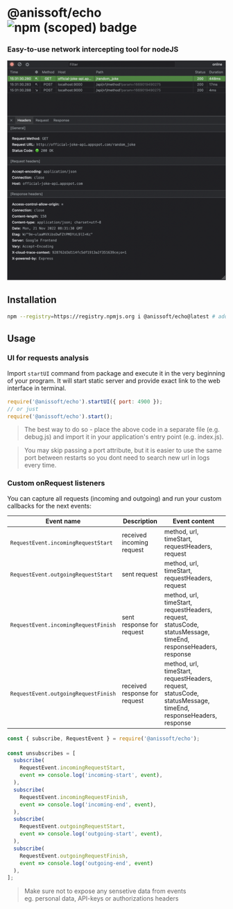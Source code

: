 # @anissoft/echo <img alt="npm (scoped) badge" src="https://img.shields.io/npm/v/@anissoft/echo">

### Easy-to-use network intercepting tool for nodeJS

![UI Example](screenshots/ui.png)

## Installation

```sh
npm --registry=https://registry.npmjs.org i @anissoft/echo@latest # add --save-dev if you have no intends to include it into production build, or --no-save if you want to use just debugging interface
```

## Usage
### UI for requests analysis
Import `startUI` command from package and execute it in the very beginning of your program. It will start static server and provide exact link to the web interface in terminal.

```js
require('@anissoft/echo').startUI({ port: 4900 });
// or just
require('@anissoft/echo').start();
```

> The best way to do so -  place the above code in a separate file (e.g. debug.js) and import it in your application's entry point (e.g. index.js).

> You may skip passing a port attribute, but it is easier to use the same port between restarts so you dont need to search new url in logs every time.

### Custom onRequest listeners

You can capture all requests (incoming and outgoing) and run your custom callbacks for the next events:

| Event name                           | Description                   | Event content                                                                                                      |
|--------------------------------------|-------------------------------|--------------------------------------------------------------------------------------------------------------------|
| `RequestEvent.incomingRequestStart`  | received incoming request     | method, url, timeStart, requestHeaders, request                                                                    |
| `RequestEvent.outgoingRequestStart`  | sent request                  | method, url, timeStart, requestHeaders, request                                                                    |
| `RequestEvent.incomingRequestFinish` | sent response for request     | method, url, timeStart, requestHeaders, request, <br>statusCode, statusMessage, timeEnd, responseHeaders, response |
| `RequestEvent.outgoingRequestFinish` | received response for request | method, url, timeStart, requestHeaders, request, <br>statusCode, statusMessage, timeEnd, responseHeaders, response |

```js
const { subscribe, RequestEvent } = require('@anissoft/echo');

const unsubscribes = [
  subscribe(
    RequestEvent.incomingRequestStart, 
    event => console.log('incoming-start', event),
  ),
  subscribe(
    RequestEvent.incomingRequestFinish, 
    event => console.log('incoming-end', event),
  ),
  subscribe(
    RequestEvent.outgoingRequestStart, 
    event => console.log('outgoing-start', event),
  ),
  subscribe(
    RequestEvent.outgoingRequestFinish, 
    event => console.log('outgoing-end', event)
  ),
];
```

> Make sure not to expose any sensetive data from events \
> eg. personal data, API-keys or authorizations headers

